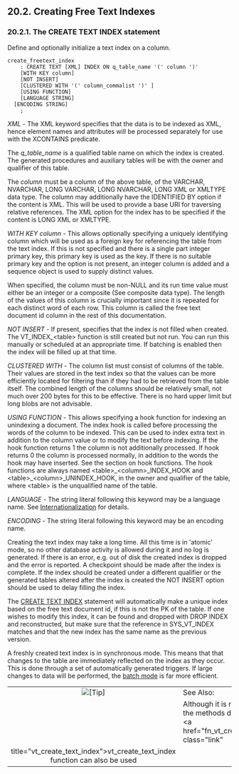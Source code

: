 <div>

<div>

<div>

<div>

## 20.2. Creating Free Text Indexes

</div>

</div>

</div>

<div>

<div>

<div>

<div>

### 20.2.1. The CREATE TEXT INDEX statement

</div>

</div>

</div>

Define and optionally initialize a text index on a column.

``` programlisting
create_freetext_index
    : CREATE TEXT [XML] INDEX ON q_table_name '(' column ')'
    [WITH KEY column]
    [NOT INSERT]
    [CLUSTERED WITH '(' column_commalist ')' ]
    [USING FUNCTION]
    [LANGUAGE STRING]
  [ENCODING STRING]
    ;
```

<span class="emphasis">*XML*</span> - The XML keyword specifies that the
data is to be indexed as XML, hence element names and attributes will be
processed separately for use with the XCONTAINS predicate.

The <span class="emphasis">*q_table_name*</span> is a qualified table
name on which the index is created. The generated procedures and
auxiliary tables will be with the owner and qualifier of this table.

The <span class="emphasis">*column*</span> must be a column of the above
table, of the VARCHAR, NVARCHAR, LONG VARCHAR, LONG NVARCHAR, LONG XML
or XMLTYPE data type. The column may additionally have the IDENTIFIED BY
option if the content is XML. This will be used to provide a base URI
for traversing relative references. The XML option for the index has to
be specified if the content is LONG XML or XMLTYPE.

<span class="emphasis">*WITH KEY column*</span> - This allows optionally
specifying a uniquely identifying column which will be used as a foreign
key for referencing the table from the text index. If this is not
specified and there is a single part integer primary key, this primary
key is used as the key. If there is no suitable primary key and the
option is not present, an integer column is added and a sequence object
is used to supply distinct values.

When specified, the column must be non-NULL and its run time value must
either be an integer or a composite (See composite data type). The
length of the values of this column is crucially important since it is
repeated for each distinct word of each row. This column is called the
free text document id column in the rest of this documentation.

<span class="emphasis">*NOT INSERT*</span> - If present, specifies that
the index is not filled when created. The VT_INDEX\_\<table\> function
is still created but not run. You can run this manually or scheduled at
an appropriate time. If batching is enabled then the index will be
filled up at that time.

<span class="emphasis">*CLUSTERED WITH*</span> - The column list must
consist of columns of the table. Their values are stored in the text
index so that the values can be more efficiently located for filtering
than if they had to be retrieved from the table itself. The combined
length of the columns should be relatively small, not much over 200
bytes for this to be effective. There is no hard upper limit but long
blobs are not advisable.

<span class="emphasis">*USING FUNCTION*</span> - This allows specifying
a hook function for indexing an unindexing a document. The index hook is
called before processing the words of the column to be indexed. This can
be used to index extra text in addition to the column value or to modify
the text before indexing. If the hook function returns 1 the column is
not additionally processed. If hook returns 0 the column is processed
normally, in addition to the words the hook may have inserted. See the
section on hook functions. The hook functions are always named
\<table\>\_\<column\>\_INDEX_HOOK and
\<table\>\_\<column\>\_UNINDEX_HOOK, in the owner and qualifier of the
table, where \<table\> is the unqualified name of the table.

<span class="emphasis">*LANGUAGE*</span> - The string literal following
this keyword may be a language name. See
<a href="ftinternationalization.html" class="link"
title="20.8. Internationalization &amp; Unicode">Internationalization</a>
for details.

<span class="emphasis">*ENCODING*</span> - The string literal following
this keyword may be an encoding name.

Creating the text index may take a long time. All this time is in
'atomic' mode, so no other database activity is allowed during it and no
log is generated. If there is an error, e.g. out of disk the created
index is dropped and the error is reported. A checkpoint should be made
after the index is complete. If the index should be created under a
different qualifier or the generated tables altered after the index is
created the NOT INSERT option should be used to delay filling the index.

The <a href="creatingtxtidxs.html#createtxtidxstmt" class="link"
title="20.2.1. The CREATE TEXT INDEX statement">CREATE TEXT INDEX</a>
statement will automatically make a unique index based on the free text
document id, if this is not the PK of the table. If one wishes to modify
this index, it can be found and dropped with DROP INDEX and
reconstructed, but make sure that the reference in SYS_VT_INDEX matches
and that the new index has the same name as the previous version.

A freshly created text index is in synchronous mode. This means that
that changes to the table are immediately reflected on the index as they
occur. This is done through a set of automatically generated triggers.
If large changes to data will be performed, the
<a href="ftperformance.html" class="link"
title="20.9. Performance">batch mode</a> is far more efficient.

<div>

|                            |                                                                                                                        |
|:--------------------------:|:-----------------------------------------------------------------------------------------------------------------------|
| ![\[Tip\]](images/tip.png) | See Also:                                                                                                              |
|                            | Although it is recommended to use the methods described above, the <a href="fn_vt_create_text_index.html" class="link" 
                              title="vt_create_text_index">vt_create_text_index</a> function can also be used                                         |

</div>

</div>

</div>
